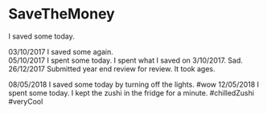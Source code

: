 # SaveTheMoney
I saved some today.

03/10/2017 I saved some again.<br />
05/10/2017 I spent some today. I spent what I saved on 3/10/2017. Sad.<br />
26/12/2017 Submitted year end review for review. It took ages.

08/05/2018 I saved some today by turning off the lights. #wow
12/05/2018 I spent some today. I kept the zushi in the fridge for a minute. #chilledZushi #veryCool
